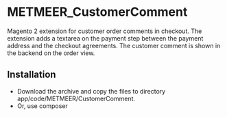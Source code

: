 # METMEER_CustomerComment
Magento 2 extension for customer order comments in checkout. The extension adds a textarea on the payment step between the payment address and the checkout agreements. The customer comment is shown in the backend on the order view.

## Installation
* Download the archive and copy the files to directory app/code/METMEER/CustomerComment.
* Or, use composer
